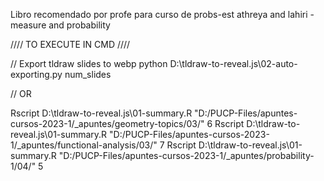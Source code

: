 Libro recomendado por profe para curso de probs-est athreya and lahiri - measure and probability


//// TO EXECUTE IN CMD ////

// Export tldraw slides to webp
python D:\tldraw-to-reveal.js\02-auto-exporting.py num_slides

// OR
  
Rscript D:\tldraw-to-reveal.js\01-summary.R "D:/PUCP-Files/apuntes-cursos-2023-1/_apuntes/geometry-topics/03/" 6
Rscript D:\tldraw-to-reveal.js\01-summary.R "D:/PUCP-Files/apuntes-cursos-2023-1/_apuntes/functional-analysis/03/" 7
Rscript D:\tldraw-to-reveal.js\01-summary.R "D:/PUCP-Files/apuntes-cursos-2023-1/_apuntes/probability-1/04/" 5